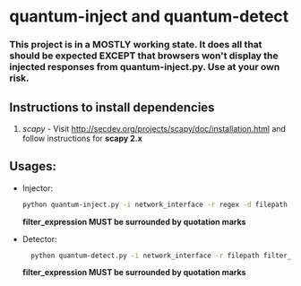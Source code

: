# quantum-inject and quantum-detect

### This project is in a MOSTLY working state. It does all that should be expected EXCEPT that browsers won't display the injected responses from quantum-inject.py.  Use at your own risk.

## Instructions to install dependencies
1. _scapy_ - Visit http://secdev.org/projects/scapy/doc/installation.html and follow instructions for **scapy 2.x**


## Usages:
- Injector:

    ``` bash
    python quantum-inject.py -i network_interface -r regex -d filepath filter_expression
    ```
    **filter_expression MUST be surrounded by quotation marks**

- Detector:

    ``` bash
      python quantum-detect.py -i network_interface -r filepath filter_expression
    ```
    **filter_expression MUST be surrounded by quotation marks**
